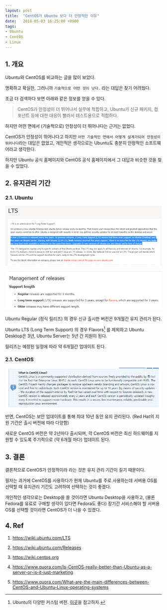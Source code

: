 ```yaml
---
layout: post
title:  "CentOS가 Ubuntu 보다 더 안정적인 이유"
date:   2018-05-03 16:25:00 +0900
tags:
- Ubuntu
- CentOS
- Linux
---
```


## 1. 개요

Ubuntu와 CentOS를 비교하는 글을 많이 보았다. 

명확하고 확실한, 그러니까 `기술적으로 어떤 것이 낫다.` 라는 대답은 찾기 어려웠다.

조금 더 검색하다 보면 아래와 같은 정보를 얻을 수 있다.

> CentOS가 안정성이 더 뛰어나서 실무에 적합하고,
> Ubuntu가 신규 패키지, 컴포넌트 등에 대한 대응이 빨라서 테스트용으로 적합하다.

하지만 어떤 면에서 (기술적으로) 안정성이 더 뛰어나다는 근거는 없었다.

CentOS가 안정성이 뛰어나다고 하지만 `어떤 기술적인 면에서 어떻게 설계가되어 안정성이 뛰어나다`라는 대답은 없었고, 개인적은 생각으로는 Ubuntu도 충분히 안정적인 소프트웨어라고 생각한다. 

하지만 Ubuntu 공식 홈페이지와 CentOS 공식 홈페이지에서 그 대답과 비슷한 것을 찾을 수 있었다.

## 2. 유지관리 기간

### 2.1. Ubuntu

![LTS 버전의 정보](https://raw.githubusercontent.com/rainofpainki/rainofpainki.github.io/master/assets/img/ubuntu_vs_centos/01.PNG "https://wiki.ubuntu.com/LTS")

![Release 정보](https://raw.githubusercontent.com/rainofpainki/rainofpainki.github.io/master/assets/img/ubuntu_vs_centos/02.PNG "https://wiki.ubuntu.com/Releases")

Ubuntu Regular (정식 릴리즈) 의 경우 신규 출시한 버전은 9개월간 유지 관리가 된다.

Ubuntu LTS (Long Term Support) 의 경우 Flavors[^1] 를 제외하고 Ubuntu Desktop은 3년, Ubuntu Server는 5년 간 지원이 된다.

릴리즈는 예정된 일정에 따라 약 6개월간 업데이트 된다.

### 2.1. CentOS

![CentOS Wiki 홈페이지](https://raw.githubusercontent.com/rainofpainki/rainofpainki.github.io/master/assets/img/ubuntu_vs_centos/03.PNG "https://wiki.centos.org/")

반면, CentOS는 보안 업데이트를 통해 최대 10년 동안 유지 관리된다. (Red Hat의 지원 기간은 출시 버전에 따라 다양함)

새로운 CentOS 버전은 약 2년마다 출시되며, 각 CentOS 버전은 최신 하드웨어를 지원할 수 있도록 주기적으로 (약 6개월 마다) 업데이트 된다.


## 3. 결론

결론적으로 CentOS가 안정적이라 라는 것은 유지 관리 기간이 길기 때문이다.

필자는 과거에 CentOS를 사용하다가 현재 Ubuntu를 주로 사용하는데 서버용 OS를 선택할 때 유지관리 기간도 고려하여 선택하는 것이 좋겠다.

개인적인 생각으로는 Desktop을 쓸 것이라면 Ubuntu Desktop을 사용하고, (물론 Fedora를 유료로 구매할 생각이 있다면 Fedora도 좋다) 장기간 서비스해야 할 서버용 OS를 선택할 것이라면 CentOS가 더 나을 수 있겠다.  


## 4. Ref

1) https://wiki.ubuntu.com/LTS

2) https://wiki.ubuntu.com/Releases

3) https://wiki.centos.org

4) https://www.quora.com/Is-CentOS-really-better-than-Ubuntu-as-a-server-or-is-it-just-marketing

5) https://www.quora.com/What-are-the-main-differences-between-CentOS-and-Ubuntu-Linux-operating-systems

[^1]: Ubuntu의 다양한 커스텀 버전. [이곳](https://wiki.ubuntu.com/UbuntuFlavors)을 참고하자.